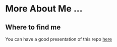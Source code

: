 # More About Me ...

## Where to find me

You can have a good presentation of this repo [here](https://jeldikk.github.io) 
